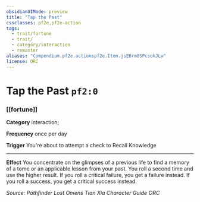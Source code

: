 ```yaml
---
obsidianUIMode: preview
title: "Tap the Past"
cssclasses: pf2e,pf2e-action
tags:
  - trait/fortune
  - trait/
  - category/interaction
  - remaster
aliases: "Compendium.pf2e.actionspf2e.Item.jsEBrm8SPcsokJLw"
license: ORC
---
```

# Tap the Past `pf2:0`

### [[fortune]]

**Category** interaction; 




**Frequency** once per day

**Trigger** You're about to attempt a check to Recall Knowledge

* * *

**Effect** You concentrate on the glimpses of a previous life to find a memory of a tome or an applicable lesson from your past. You roll a second time and use the higher result. If you roll a critical failure, you get a failure instead. If you roll a success, you get a critical success instead.

*Source: Pathfinder Lost Omens Tian Xia Character Guide*
*ORC*